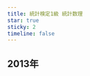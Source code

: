 ```yaml
---
title: 統計検定1級 統計数理
star: true
sticky: 2
timeline: false
---
```

## 2013年

<div class="vp-card-container">

<VPCard
  title="統計数理 [1]"
  desc="一様分布と変数変換"
  link="/posts/grade1_1/2013/1.md"
/>

<VPCard
  title="統計数理 [2]"
  desc="正規分布の条件付き分布"
  link="/posts/grade1_1/2013/2.md"
/>

<VPCard
  title="統計数理 [3]"
  desc="二項分布・信頼区間・被覆確率"
  link="/posts/grade1_1/2013/3.md"
/>

</div>

